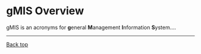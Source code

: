 
# gMIS Overview
gMIS is an acronyms for **g**eneral **M**anagement **I**nformation **S**ystem....

---
[Back top](index)


<!--stackedit_data:
eyJoaXN0b3J5IjpbNDg5NTU2NjgwLDUzNjAyMzUwLC0yMDI5NT
UyMDQ4LC00NTIzNTg1MTQsLTE2MDEyODg0NDNdfQ==
-->